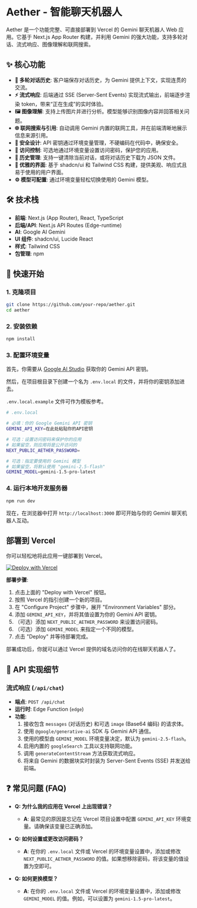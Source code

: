 # Aether - 智能聊天机器人

Aether 是一个功能完整、可直接部署到 Vercel 的 Gemini 聊天机器人 Web 应用。它基于 Next.js App Router 构建，并利用 Gemini 的强大功能，支持多轮对话、流式响应、图像理解和联网搜索。


## ✨ 核心功能

- **🤖 多轮对话历史**: 客户端保存对话历史，为 Gemini 提供上下文，实现连贯的交流。
- **⚡️ 流式响应**: 后端通过 SSE (Server-Sent Events) 实现流式输出，前端逐步渲染 token，带来“正在生成”的实时体验。
- **🖼️ 图像理解**: 支持上传图片并进行分析。模型能够识别图像内容并回答相关问题。
- **🌐 联网搜索与引用**: 自动调用 Gemini 内置的联网工具，并在前端清晰地展示信息来源引用。
- **🔐 安全设计**: API 密钥通过环境变量管理，不硬编码在代码中，确保安全。
- **🔑 访问控制**: 可选地通过环境变量设置访问密码，保护您的应用。
- **📂 历史管理**: 支持一键清除当前对话，或将对话历史下载为 JSON 文件。
- **💅 优雅的界面**: 基于 shadcn/ui 和 Tailwind CSS 构建，提供美观、响应式且易于使用的用户界面。
- **⚙️ 模型可配置**: 通过环境变量轻松切换使用的 Gemini 模型。

## 🛠️ 技术栈

- **前端**: Next.js (App Router), React, TypeScript
- **后端/API**: Next.js API Routes (Edge-runtime)
- **AI**: Google AI Gemini
- **UI 组件**: shadcn/ui, Lucide React
- **样式**: Tailwind CSS
- **包管理**: npm

## 🚀 快速开始

### 1. 克隆项目

```bash
git clone https://github.com/your-repo/aether.git
cd aether
```

### 2. 安装依赖

```bash
npm install
```

### 3. 配置环境变量

首先，你需要从 [Google AI Studio](https://aistudio.google.com/app/apikey) 获取你的 Gemini API 密钥。

然后，在项目根目录下创建一个名为 `.env.local` 的文件，并将你的密钥添加进去。

`.env.local.example` 文件可作为模板参考。

```sh
# .env.local

# 必填：你的 Google Gemini API 密钥
GEMINI_API_KEY=在此处粘贴你的API密钥

# 可选：设置访问密码来保护你的应用
# 如果留空，则应用将是公开访问的
NEXT_PUBLIC_AETHER_PASSWORD=

# 可选：指定要使用的 Gemini 模型
# 如果留空，将默认使用 "gemini-2.5-flash"
GEMINI_MODEL=gemini-1.5-pro-latest
```

### 4. 运行本地开发服务器

```bash
npm run dev
```

现在，在浏览器中打开 `http://localhost:3000` 即可开始与你的 Gemini 聊天机器人互动。

## 部署到 Vercel

你可以轻松地将此应用一键部署到 Vercel。

[![Deploy with Vercel](https://vercel.com/button)](https://vercel.com/new/clone?repository-url=https%3A%2F%2Fgithub.com%2Fyour-repo%2Faether)

**部署步骤**:

1.  点击上面的 "Deploy with Vercel" 按钮。
2.  按照 Vercel 的指引创建一个新的项目。
3.  在 "Configure Project" 步骤中，展开 "Environment Variables" 部分。
4.  添加 `GEMINI_API_KEY`，并将其值设置为你的 Gemini API 密钥。
5.  （可选）添加 `NEXT_PUBLIC_AETHER_PASSWORD` 来设置访问密码。
6.  （可选）添加 `GEMINI_MODEL` 来指定一个不同的模型。
7.  点击 "Deploy" 并等待部署完成。

部署成功后，你就可以通过 Vercel 提供的域名访问你的在线聊天机器人了。

## 📝 API 实现细节

### 流式响应 (`/api/chat`)

- **端点**: `POST /api/chat`
- **运行时**: Edge Function (`edge`)
- **功能**:
  1.  接收包含 `messages` (对话历史) 和可选 `image` (Base64 编码) 的请求体。
  2.  使用 `@google/generative-ai` SDK 与 Gemini API 通信。
  3.  使用的模型由 `GEMINI_MODEL` 环境变量决定，默认为 `gemini-2.5-flash`。
  4.  启用内置的 `googleSearch` 工具以支持联网功能。
  5.  调用 `generateContentStream` 方法获取流式响应。
  6.  将来自 Gemini 的数据块实时封装为 Server-Sent Events (SSE) 并发送给前端。

## ❓ 常见问题 (FAQ)

- **Q: 为什么我的应用在 Vercel 上出现错误？**
  - **A**: 最常见的原因是忘记在 Vercel 项目设置中配置 `GEMINI_API_KEY` 环境变量。请确保该变量已正确添加。

- **Q: 如何设置或更改访问密码？**
  - **A**: 在你的 `.env.local` 文件或 Vercel 的环境变量设置中，添加或修改 `NEXT_PUBLIC_AETHER_PASSWORD` 的值。如果想移除密码，将该变量的值设置为空即可。

- **Q: 如何更换模型？**
  - **A**: 在你的 `.env.local` 文件或 Vercel 的环境变量设置中，添加或修改 `GEMINI_MODEL` 的值。例如，可以设置为 `gemini-1.5-pro-latest`。
